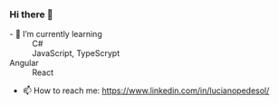 ### Hi there 👋


<dl>
<dt>- 🌱 I’m currently learning</dt>
<dd> C#</dd>
<dd> JavaScript, TypeScrypt</dd>
<dt> Angular</dt>
<dd> React</dd>
</dl>

- 📫 How to reach me: https://www.linkedin.com/in/lucianopedesol/

